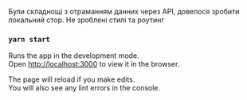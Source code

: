 
Були складнощі з отраманням данних через API, довелося зробити локальний стор. Не зроблені стилі та роутинг


### `yarn start`

Runs the app in the development mode.\
Open [http://localhost:3000](http://localhost:3000) to view it in the browser.

The page will reload if you make edits.\
You will also see any lint errors in the console.


